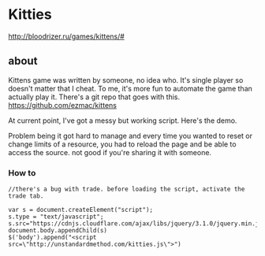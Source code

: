 # Kitties
http://bloodrizer.ru/games/kittens/#
## about
Kittens game was written by someone, no idea who.  It's single player so doesn't matter that I cheat.  To me, it's more fun to automate the game than actually play it.
There's a git repo that goes with this.
https://github.com/ezmac/kittens

At current point, I've got a messy but working script.  Here's the demo.

Problem being it got hard to manage and every time you wanted to reset or change limits of a resource, you had to reload the page and be able to access the source.  not good if you're sharing it with someone.

### How to

  ```
  //there's a bug with trade. before loading the script, activate the trade tab.

var s = document.createElement("script");
s.type = "text/javascript";
s.src="https://cdnjs.cloudflare.com/ajax/libs/jquery/3.1.0/jquery.min.js"
document.body.appendChild(s)
$('body').append("<script src=\"http://unstandardmethod.com/kitties.js\">")

  ```
